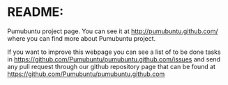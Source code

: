 README:
=======

Pumubuntu project page. You can see it at http://pumubuntu.github.com/ where you can find more about Pumubuntu project.

If you want to improve this webpage you can see a list of to be done tasks in https://github.com/Pumubuntu/pumubuntu.github.com/issues and send any pull request through our github repository page that can be found at https://github.com/Pumubuntu/pumubuntu.github.com
